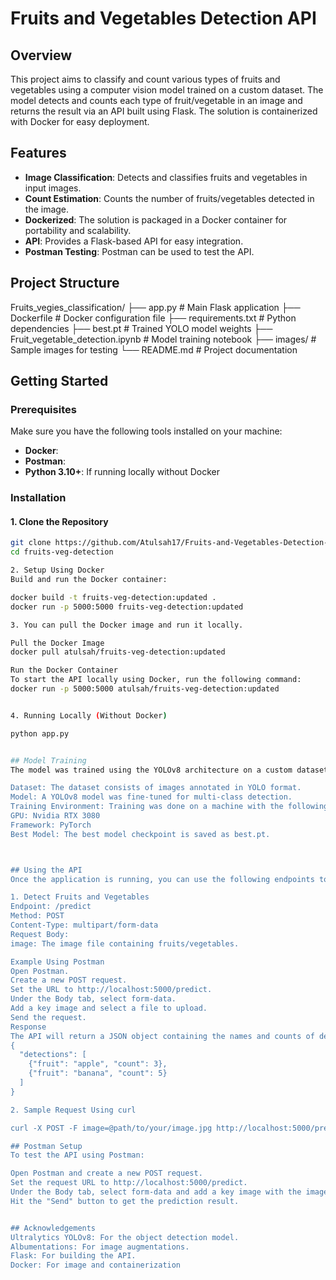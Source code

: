 # Fruits and Vegetables Detection API

## Overview
This project aims to classify and count various types of fruits and vegetables using a computer vision model trained on a custom dataset. The model detects and counts each type of fruit/vegetable in an image and returns the result via an API built using Flask. The solution is containerized with Docker for easy deployment.

## Features
- **Image Classification**: Detects and classifies fruits and vegetables in input images.
- **Count Estimation**: Counts the number of fruits/vegetables detected in the image.
- **Dockerized**: The solution is packaged in a Docker container for portability and scalability.
- **API**: Provides a Flask-based API for easy integration.
- **Postman Testing**: Postman can be used to test the API.

## Project Structure
Fruits_vegies_classification/
├── app.py                            # Main Flask application
├── Dockerfile                        # Docker configuration file
├── requirements.txt                  # Python dependencies
├── best.pt                           # Trained YOLO model weights
├── Fruit_vegetable_detection.ipynb   # Model training notebook
├── images/                           # Sample images for testing
└── README.md                         # Project documentation


## Getting Started

### Prerequisites
Make sure you have the following tools installed on your machine:
- **Docker**: 
- **Postman**: 
- **Python 3.10+**: If running locally without Docker

### Installation

#### 1. Clone the Repository
```bash
git clone https://github.com/Atulsah17/Fruits-and-Vegetables-Detection-and-Classification-API
cd fruits-veg-detection

2. Setup Using Docker
Build and run the Docker container:

docker build -t fruits-veg-detection:updated .
docker run -p 5000:5000 fruits-veg-detection:updated

3. You can pull the Docker image and run it locally.

Pull the Docker Image
docker pull atulsah/fruits-veg-detection:updated

Run the Docker Container
To start the API locally using Docker, run the following command:
docker run -p 5000:5000 atulsah/fruits-veg-detection:updated


4. Running Locally (Without Docker)

python app.py


## Model Training
The model was trained using the YOLOv8 architecture on a custom dataset of fruits and vegetables. Here's a summary of the training process:

Dataset: The dataset consists of images annotated in YOLO format.
Model: A YOLOv8 model was fine-tuned for multi-class detection.
Training Environment: Training was done on a machine with the following specs:
GPU: Nvidia RTX 3080
Framework: PyTorch
Best Model: The best model checkpoint is saved as best.pt.



## Using the API
Once the application is running, you can use the following endpoints to interact with the model.

1. Detect Fruits and Vegetables
Endpoint: /predict
Method: POST
Content-Type: multipart/form-data
Request Body:
image: The image file containing fruits/vegetables.

Example Using Postman
Open Postman.
Create a new POST request.
Set the URL to http://localhost:5000/predict.
Under the Body tab, select form-data.
Add a key image and select a file to upload.
Send the request.
Response
The API will return a JSON object containing the names and counts of detected fruits and vegetables.
{
  "detections": [
    {"fruit": "apple", "count": 3},
    {"fruit": "banana", "count": 5}
  ]
}

2. Sample Request Using curl

curl -X POST -F image=@path/to/your/image.jpg http://localhost:5000/predict

## Postman Setup
To test the API using Postman:

Open Postman and create a new POST request.
Set the request URL to http://localhost:5000/predict.
Under the Body tab, select form-data and add a key image with the image file you want to test.
Hit the "Send" button to get the prediction result.


## Acknowledgements
Ultralytics YOLOv8: For the object detection model.
Albumentations: For image augmentations.
Flask: For building the API.
Docker: For image and containerization




